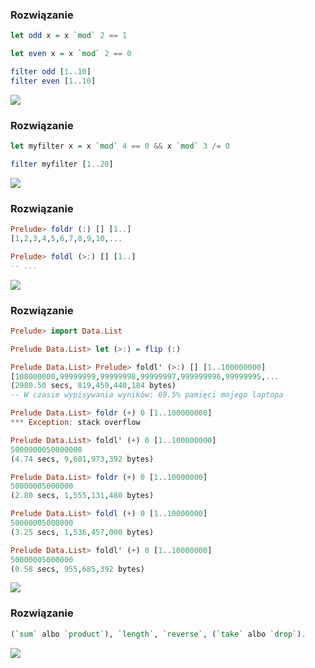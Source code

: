 ### Rozwiązanie
```haskell
let odd x = x `mod` 2 == 1

let even x = x `mod` 2 == 0

filter odd [1..10]
filter even [1..10]
```

![](http://obeythekitty.com/wp-content/uploads/2015/01/lolcat_airplane.jpg)

### Rozwiązanie
```haskell
let myfilter x = x `mod` 4 == 0 && x `mod` 3 /= 0

filter myfilter [1..20]
```

![](http://dothash.buzz/wp-content/uploads/2015/06/lolcat-4.jpg)

### Rozwiązanie
```haskell
Prelude> foldr (:) [] [1..]
[1,2,3,4,5,6,7,8,9,10,...

Prelude> foldl (>:) [] [1..]
-- ...
```

![](http://images.andrej3000.com/upload/2012/07/20/20120720140325-0002cca8.png)

### Rozwiązanie
```haskell
Prelude> import Data.List

Prelude Data.List> let (>:) = flip (:)

Prelude Data.List> Prelude> foldl' (>:) [] [1..100000000]
[100000000,99999999,99999998,99999997,999999996,99999995,...
(2980.50 secs, 819,459,440,184 bytes)
-- W czasie wypisywania wyników: 69.5% pamięci mojego laptopa

Prelude Data.List> foldr (+) 0 [1..100000000]
*** Exception: stack overflow

Prelude Data.List> foldl' (+) 0 [1..100000000]
5000000050000000
(4.74 secs, 9,601,973,392 bytes)

Prelude Data.List> foldr (+) 0 [1..10000000]
50000005000000
(2.80 secs, 1,555,131,480 bytes)

Prelude Data.List> foldl (+) 0 [1..10000000]
50000005000000
(3.25 secs, 1,536,457,000 bytes)

Prelude Data.List> foldl' (+) 0 [1..10000000]
50000005000000
(0.58 secs, 955,685,392 bytes)
```
![](http://new1.fjcdn.com/pictures/Lolcats_b0a5ec_147272.jpg)

### Rozwiązanie
```haskell
(`sum` albo `product`), `length`, `reverse`, (`take` albo `drop`).
```

![](https://c1.staticflickr.com/9/8217/8361000871_53de696e2d.jpg)
